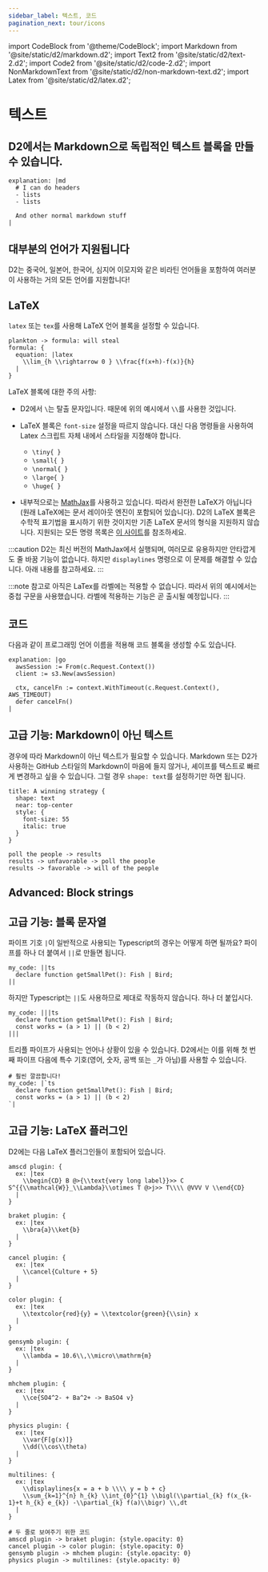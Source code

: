 ```yaml
---
sidebar_label: 텍스트, 코드
pagination_next: tour/icons
---
```


import CodeBlock from '@theme/CodeBlock';
import Markdown from '@site/static/d2/markdown.d2';
import Text2 from '@site/static/d2/text-2.d2';
import Code2 from '@site/static/d2/code-2.d2';
import NonMarkdownText from '@site/static/d2/non-markdown-text.d2';
import Latex from '@site/static/d2/latex.d2';

# 텍스트

## D2에서는 Markdown으로 독립적인 텍스트 블록을 만들 수 있습니다.

```d2
explanation: |md
  # I can do headers
  - lists
  - lists

  And other normal markdown stuff
|
```

<div style={{width: 300, margin: "0 auto"}} className="embedSVG" dangerouslySetInnerHTML={{__html: require('@site/static/img/generated/markdown.svg2')}}></div>

## 대부분의 언어가 지원됩니다

D2는 중국어, 일본어, 한국어, 심지어 이모지와 같은 비라틴 언어들을 포함하여 여러분이 사용하는 거의 모든 언어를 지원합니다!

<div className="embedSVG" dangerouslySetInnerHTML={{__html: require('@site/static/img/generated/unicode.svg2')}}></div>

## LaTeX

`latex` 또는 `tex`를 사용해 LaTeX 언어 블록을 설정할 수 있습니다.

```d2
plankton -> formula: will steal
formula: {
  equation: |latex
    \\lim_{h \\rightarrow 0 } \\frac{f(x+h)-f(x)}{h}
  |
}
```

<div className="embedSVG" dangerouslySetInnerHTML={{__html: require('@site/static/img/generated/text-2.svg2')}}></div>

LaTeX 블록에 대한 주의 사항:

- D2에서 `\`는 탈출 문자입니다.
  때문에 위의 예시에서 `\\`를 사용한 것입니다.

- LaTeX 블록은 `font-size` 설정을 따르지 않습니다.
  대신 다음 명령들을 사용하여 Latex 스크립트 자체 내에서 스타일을 지정해야 합니다.

  - `\tiny{ }`
  - `\small{ }`
  - `\normal{ }`
  - `\large{ }`
  - `\huge{ }`

- 내부적으로는 [MathJax](https://www.mathjax.org/)를 사용하고 있습니다.
  따라서 완전한 LaTeX가 아닙니다(원래 LaTeX에는 문서 레이아웃 엔진이 포함되어 있습니다).
  D2의 LaTeX 블록은 수학적 표기법을 표시하기 위한 것이지만 기존 LaTeX 문서의 형식을 지원하지 않습니다.
  지원되는 모든 명령 목록은 [이 사이트](https://docs.mathjax.org/en/latest/input/tex/macros/index.html)를 참조하세요.

:::caution
D2는 최신 버전의 MathJax에서 실행되며, 여러모로 유용하지만 안타깝게도 줄 바꿈 기능이 없습니다.
하지만 `displaylines` 명령으로 이 문제를 해결할 수 있습니다.
아래 내용를 참고하세요.
:::

:::note
참고로 아직은 LaTex를 라벨에는 적용할 수 없습니다.
따라서 위의 예시에서는 중첩 구문을 사용했습니다.
라벨에 적용하는 기능은 곧 출시될 예정입니다.
:::

## 코드

다음과 같이 프로그래밍 언어 이름을 적용해 코드 블록을 생성할 수도 있습니다.

```d2
explanation: |go
  awsSession := From(c.Request.Context())
  client := s3.New(awsSession)

  ctx, cancelFn := context.WithTimeout(c.Request.Context(), AWS_TIMEOUT)
  defer cancelFn()
|
```

<div className="embedSVG" dangerouslySetInnerHTML={{__html: require('@site/static/img/generated/code-2.svg2')}}></div>

## 고급 기능: Markdown이 아닌 텍스트

경우에 따라 Markdown이 아닌 텍스트가 필요할 수 있습니다.
Markdown 또는 D2가 사용하는 GitHub 스타일의 Markdown이 마음에 들지 않거나, 셰이프를 텍스트로 빠르게 변경하고 싶을 수 있습니다.
그럴 경우 `shape: text`를 설정하기만 하면 됩니다.

```d2
title: A winning strategy {
  shape: text
  near: top-center
  style: {
    font-size: 55
    italic: true
  }
}

poll the people -> results
results -> unfavorable -> poll the people
results -> favorable -> will of the people
```

<div className="embedSVG" dangerouslySetInnerHTML={{__html: require('@site/static/img/generated/non-markdown-text.svg2')}}></div>

## Advanced: Block strings

## 고급 기능: 블록 문자열

파이프 기호 `|`이 일반적으로 사용되는 Typescript의 경우는 어떻게 하면 될까요?
파이프를 하나 더 붙여서 `||`로 만들면 됩니다.

```d2
my_code: ||ts
  declare function getSmallPet(): Fish | Bird;
||
```

하지만 Typescript는 `||`도 사용하므로 제대로 작동하지 않습니다.
하나 더 붙입시다.

```d2
my_code: |||ts
  declare function getSmallPet(): Fish | Bird;
  const works = (a > 1) || (b < 2)
|||
```

트리플 파이프가 사용되는 언어나 상황이 있을 수 있습니다.
D2에서는 이를 위해 첫 번째 파이프 다음에 특수 기호(영어, 숫자, 공백 또는 `_`가 아님)를 사용할 수 있습니다.

```d2
# 훨씬 깔끔합니다!
my_code: |`ts
  declare function getSmallPet(): Fish | Bird;
  const works = (a > 1) || (b < 2)
`|
```

## 고급 기능: LaTeX 플러그인

D2에는 다음 LaTeX 플러그인들이 포함되어 있습니다.

```d2
amscd plugin: {
  ex: |tex
    \\begin{CD} B @>{\\text{very long label}}>> C S^{{\\mathcal{W}}_\\Lambda}\\otimes T @>j>> T\\\\ @VVV V \\end{CD}
  |
}

braket plugin: {
  ex: |tex
    \\bra{a}\\ket{b}
  |
}

cancel plugin: {
  ex: |tex
    \\cancel{Culture + 5}
  |
}

color plugin: {
  ex: |tex
    \\textcolor{red}{y} = \\textcolor{green}{\\sin} x
  |
}

gensymb plugin: {
  ex: |tex
    \\lambda = 10.6\\,\\micro\\mathrm{m}
  |
}

mhchem plugin: {
  ex: |tex
    \\ce{SO4^2- + Ba^2+ -> BaSO4 v}
  |
}

physics plugin: {
  ex: |tex
    \\var{F[g(x)]}
    \\dd(\\cos\\theta)
  |
}

multilines: {
  ex: |tex
    \\displaylines{x = a + b \\\\ y = b + c}
    \\sum_{k=1}^{n} h_{k} \\int_{0}^{1} \\bigl(\\partial_{k} f(x_{k-1}+t h_{k} e_{k}) -\\partial_{k} f(a)\\bigr) \\,dt
  |
}

# 두 줄로 보여주기 위한 코드
amscd plugin -> braket plugin: {style.opacity: 0}
cancel plugin -> color plugin: {style.opacity: 0}
gensymb plugin -> mhchem plugin: {style.opacity: 0}
physics plugin -> multilines: {style.opacity: 0}
```

<div className="embedSVG" dangerouslySetInnerHTML={{__html: require('@site/static/img/generated/latex.svg2')}}></div>
